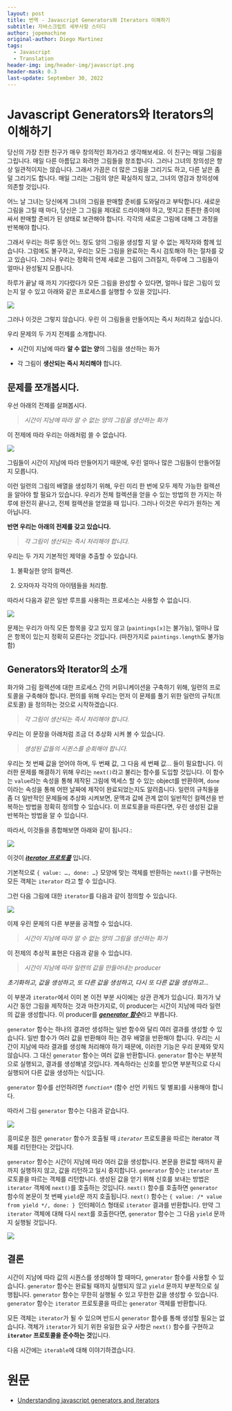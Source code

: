 ```yaml
---
layout: post
title: 번역 - Javascript Generators와 Iterators 이해하기
subtitle: 자바스크립트 세부사항 스터디
author: jopemachine
original-author: Diego Martinez
tags:
  - Javascript
  - Translation
header-img: img/header-img/javascript.png
header-mask: 0.3
last-update: September 30, 2022
---
```


# Javascript Generators와 Iterators의 이해하기

당신의 가장 친한 친구가 매우 창의적인 화가라고 생각해보세요. 이 친구는 매일 그림을 그립니다. 매일 다른 아름답고 화려한 그림들을 창조합니다. 그러나 그녀의 창의성은 항상 일관적이지는 않습니다. 그래서 가끔은 더 많은 그림을 그리기도 하고, 다른 날은 좀 덜 그리기도 합니다. 매일 그리는 그림의 양은 확실하지 않고, 그녀의 영감과 창의성에 의존할 것입니다.

어느 날 그녀는 당신에게 그녀의 그림을 판매할 준비를 도와달라고 부탁합니다. 새로운 그림을 그릴 때 마다, 당신은 그 그림을 제대로 드라이해야 하고, 멋지고 튼튼한 종이에 싸서 판매할 준비가 된 상태로 보관해야 합니다. 각각의 새로운 그림에 대해 그 과정을 반복해야 합니다.

그래서 우리는 하루 동안 어느 정도 양의 그림을 생성할 지 알 수 없는 제작자와 함께 있습니다. 그럼에도 불구하고, 우리는 모든 그림을 완료하는 즉시 검토해야 하는 절차를 갖고 있습니다. 그러나 우리는 정확히 언제 새로운 그림이 그려질지, 하루에 그 그림들이 얼마나 완성될지 모릅니다.

하루가 끝날 때 까지 기다렸다가 모든 그림을 완성할 수 있다면, 얼마나 많은 그림이 있는지 알 수 있고 아래와 같은 프로세스를 실행할 수 있을 것입니다.

![](/img/posts/Javascript/2022-09-25-Understanding-Javascript-Generators-And-Iterators/1_ZPhOsvRrcKuV3dL3PSnuEA.png)

그러나 이것은 그렇지 않습니다. 우린 이 그림들을 만들어지는 즉시 처리하고 싶습니다.

우리 문제의 두 가지 전제를 소개합니다.

* 시간이 지남에 따라 **알 수 없는 양**의 그림을 생산하는 화가

* 각 그림이 **생산되는 즉시 처리해야** 합니다.

## 문제를 쪼개봅시다.

우선 아래의 전제를 살펴봅시다.

> *시간이 지남에 따라 알 수 없는 양의 그림을 생산하는 화가*

이 전제에 따라 우리는 아래처럼 쓸 수 없습니다.

![](/img/posts/Javascript/2022-09-25-Understanding-Javascript-Generators-And-Iterators/1_jXvehc0fhxPGqao4tFVzWw.png)

그림들이 시간이 지남에 따라 만들어지기 때문에, 우린 얼마나 많은 그림들이 만들어질 지 모릅니다.

이런 일련의 그림의 배열을 생성하기 위해, 우린 미리 한 번에 모두 제작 가능한 컬렉션을 알아야 할 필요가 있습니다. 우리가 전체 컬렉션을 얻을 수 있는 방법의 한 가지는 하루에 완전히 끝나고, 전체 컬렉션을 얻었을 때 입니다. 그러나 이것은 우리가 원하는 게 아닙니다.

**반면 우리는 아래의 전제를 갖고 있습니다.**

> *각 그림이 생산되는 즉시 처리해야 합니다.*

우리는 두 가지 기본적인 제약을 추출할 수 있습니다.

1. 불확실한 양의 컬렉션.

2. 오자마자 각각의 아이템들을 처리함.

따라서 다음과 같은 일반 루프를 사용하는 프로세스는 사용할 수 없습니다.

![](/img/posts/Javascript/2022-09-25-Understanding-Javascript-Generators-And-Iterators/1_6BtcApG-UniQC2_4B2xFQg.png)

문제는 우리가 아직 모든 항목을 갖고 있지 않고 (`paintings[x]`는 불가능), 얼마나 많은 항목이 있는지 정확히 모른다는 것입니다. (마찬가지로 `paintings.length`도 불가능함)

## Generators와 Iterator의 소개

화가와 그림 컬렉션에 대한 프로세스 간의 커뮤니케이션을 구축하기 위해, 일련의 프로토콜을 구축해야 합니다. 편의를 위해 우리는 먼저 이 문제를 풀기 위한 일련의 규칙(프로토콜) 을 정의하는 것으로 시작하겠습니다.

> *각 그림이 생산되는 즉시 처리해야 합니다.*

우리는 이 문장을 아래처럼 조금 더 추상화 시켜 볼 수 있습니다.

> *생성된 값들의 시퀸스를 순회해야 합니다.*

우리는 첫 번째 값을 얻어야 하며, 두 번째 값, 그 다음 세 번째 값... 들이 필요합니다. 이러한 문제를 해결하기 위해 우리는 `next()`라고 불리는 함수를 도입할 것입니다. 이 함수는 `value`라는 속성을 통해 제작된 그림에 엑세스 할 수 있는 object를 반환하며, `done`이라는 속성을 통해 어떤 날짜에 제작이 완료되었는지도 알려줍니다. 일련의 규칙들을 좀 더 일반적인 문제들에 추상화 시켜보면, 문맥과 값에 관계 없이 일반적인 컬렉션을 반복하는 방법을 정확히 정의할 수 있습니다. 이 프로토콜을 따른다면, 우린 생성된 값을 반복하는 방법을 알 수 있습니다.

따라서, 이것들을 종합해보면 아래와 같이 됩니다.:

![](/img/posts/Javascript/2022-09-25-Understanding-Javascript-Generators-And-Iterators/1_UaBBIHpOkP07ZkK52FzhSg.png)

이것이 [***iterator 프로토콜***](https://developer.mozilla.org/en-US/docs/Web/JavaScript/Reference/Iteration_protocols#the_iterator_protocol) 입니다.

기본적으로 `{ value: …, done: …}` 모양에 맞는 객체를 반환하는 `next()`를 구현하는 모든 객체는 `iterator` 라고 할 수 있습니다.

그런 다음 그림에 대한 `iterator`를 다음과 같이 정의할 수 있습니다.

![](/img/posts/Javascript/2022-09-25-Understanding-Javascript-Generators-And-Iterators/1_I0LxCg0I4ToJhv5LojtJnw.png)

이제 우린 문제의 다른 부분을 공격할 수 있습니다.

> *시간이 지남에 따라 알 수 없는 양의 그림을 생산하는 화가*

이 전제의 추상적 표현은 다음과 같을 수 있습니다.

> *시간이 지남에 따라 일련의 값을 만들어내는 producer*

*초기화하고, 값을 생성하고, 또 다른 값을 생성하고, 다시 또 다른 값을 생성하고...*

이 부분과 `iterator`에서 이미 본 이전 부분 사이에는 상관 관계가 있습니다. 화가가 낮 시간 동안 그림을 제작하는 것과 마찬가지로, 이 producer는 시간이 지남에 따라 일련의 값을 생성합니다. 이 producer를 [***generator 함수***](https://developer.mozilla.org/en-US/docs/Web/JavaScript/Reference/Statements/function*)라고 부릅니다.

`generator` 함수는 하나의 결과만 생성하는 일반 함수와 달리 여러 결과를 생성할 수 있습니다. 일반 함수가 여러 값을 반환해야 하는 경우 배열을 반환해야 합니다. 우리는 시간이 지남에 따라 결과를 생성해 처리해야 하기 때문에, 이러한 기능은 우리 문제와 맞지 않습니다. 그 대신 `generator` 함수는 여러 값을 반환합니다. `generator` 함수는 부분적으로 실행되고, 결과를 생성해낼 것입니다. 계속하라는 신호를 받으면 부분적으로 다시 실행되어 다른 값을 생성하는 식입니다.

`generator` 함수를 선언하려면 *`function*`* (함수 선언 키워드 및 별표)를 사용해야 합니다.

따라서 그림 `generator` 함수는 다음과 같습니다.

![](/img/posts/Javascript/2022-09-25-Understanding-Javascript-Generators-And-Iterators/1_dCitkwK3AScTBxkHHqf9MQ.png)

흥미로운 점은 `generator` 함수가 호출될 때 *`iterator`* 프로토콜을 따르는 iterator 객체를 리턴한다는 것입니다.

`generator` 함수는 시간이 지남에 따라 여러 값을 생성합니다. 본문을 완료할 때까지 끝까지 실행하지 않고, 값을 리턴하고 일시 중지합니다. `generator` 함수는 `iterator` 프로토콜을 따르는 객체를 리턴합니다. 생성된 값을 얻기 위해 신호를 보내는 방법은 `iterator` 객체에 `next()`를 호출하는 것입니다. `next()` 함수를 호출하면 `generator` 함수의 본문이 첫 번째 `yield`문 까지 호출됩니다. `next()` 함수는 `{ value: /* value from yield */, done: } `인터페이스 형태로 `iterator` 결과를 반환합니다. 만약 그 `iterator` 객체에 대해 다시 `next`를 호출한다면, `generator` 함수는 그 다음 `yield` 문까지 실행될 것입니다.

![](/img/posts/Javascript/2022-09-25-Understanding-Javascript-Generators-And-Iterators/1_4tbzRQuoDFQCgRRTDHZknw.png)

## 결론

시간이 지남에 따라 값의 시퀀스를 생성해야 할 때마다, `generator` 함수를 사용할 수 있습니다. `generator` 함수는 완료될 때까지 실행되지 않고 `yield` 문까지 부분적으로 실행됩니다. `generator` 함수는 무한히 실행될 수 있고 무한한 값을 생성할 수 있습니다. `generator` 함수는 `iterator` 프로토콜을 따르는 `generator` 객체를 반환합니다.

모든 객체는 `iterator`가 될 수 있으며 반드시 `generator` 함수를 통해 생성할 필요는 없습니다. 객체가 `iterator`가 되기 위한 유일한 요구 사항은 `next()` 함수를 구현하고 **`iterator` 프로토콜을 준수하는 것**입니다.

다음 시간에는 `iterable`에 대해 이야기하겠습니다.

# 원문

- [Understanding javascript generators and iterators](https://medium.com/@dgmrtnz/understanding-javascript-generators-and-iterators-a3f206c1008d)
